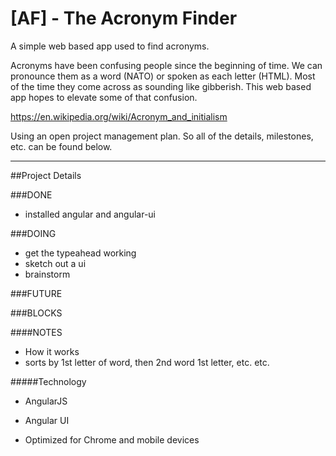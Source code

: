 [AF] - The Acronym Finder
=========================
A simple web based app used to find acronyms.

Acronyms have been confusing people since the beginning of time. We can pronounce them as a word (NATO) or spoken as each letter (HTML). Most of the time they come across as sounding like gibberish. This web based app hopes to elevate some of that confusion.

https://en.wikipedia.org/wiki/Acronym_and_initialism

Using an open project management plan. So all of the details, milestones, etc. can be found below.

---

##Project Details

###DONE
- installed angular and angular-ui

###DOING
- get the typeahead working
- sketch out a ui
- brainstorm

###FUTURE

###BLOCKS

####NOTES
- How it works
- sorts by 1st letter of word, then 2nd word 1st letter, etc. etc.

#####Technology
- AngularJS
- Angular UI

- Optimized for Chrome and mobile devices
